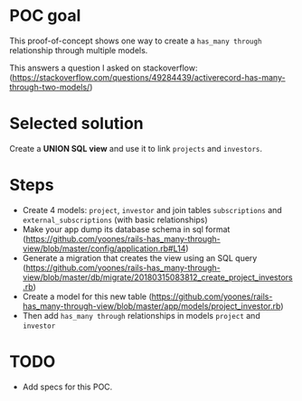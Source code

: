 # POC goal

This proof-of-concept shows one way to create a `has_many through` relationship through multiple models.

This answers a question I asked on stackoverflow: (https://stackoverflow.com/questions/49284439/activerecord-has-many-through-two-models/)

# Selected solution

Create a **UNION SQL view** and use it to link `projects` and `investors`.

# Steps

- Create 4 models: `project`, `investor` and join tables `subscriptions` and `external_subscriptions` (with basic relationships)
- Make your app dump its database schema in sql format (https://github.com/yoones/rails-has_many-through-view/blob/master/config/application.rb#L14)
- Generate a migration that creates the view using an SQL query (https://github.com/yoones/rails-has_many-through-view/blob/master/db/migrate/20180315083812_create_project_investors.rb)
- Create a model for this new table (https://github.com/yoones/rails-has_many-through-view/blob/master/app/models/project_investor.rb)
- Then add `has_many through` relationships in models `project` and `investor`

# TODO

- Add specs for this POC.
